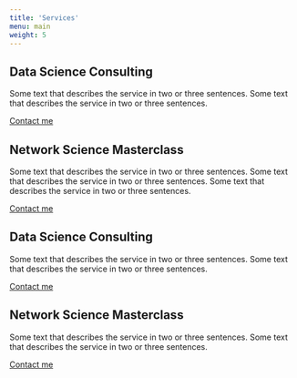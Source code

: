 ```yaml
---
title: 'Services'
menu: main
weight: 5
---
```


<div class="services">
    <div class="service">
        <h2 class="service__title">Data Science Consulting</h2>
        <p class="service__description">Some text that describes the service in two or three sentences. Some text that describes the service in two or three sentences.</p>
        <a class="service__contact" href="../contact#data-science-consulting">Contact me</a>
    </div>
    <div class="service">
        <h2 class="service__title">Network Science Masterclass</h2>
        <p class="service__description">Some text that describes the service in two or three sentences. Some text that describes the service in two or three sentences. Some text that describes the service in two or three sentences.</p>
        <a class="service__contact" href="../contact#network-science-masterclass">Contact me</a>
    </div>
    <div class="service">
        <h2 class="service__title">Data Science Consulting</h2>
        <p class="service__description">Some text that describes the service in two or three sentences. Some text that describes the service in two or three sentences.</p>
        <a class="service__contact" href="../contact#data-science-consulting">Contact me</a>
    </div>
    <div class="service">
        <h2 class="service__title">Network Science Masterclass</h2>
        <p class="service__description">Some text that describes the service in two or three sentences. Some text that describes the service in two or three sentences.</p>
        <a class="service__contact" href="../contact#network-science-masterclass">Contact me</a>
    </div>
</div>

